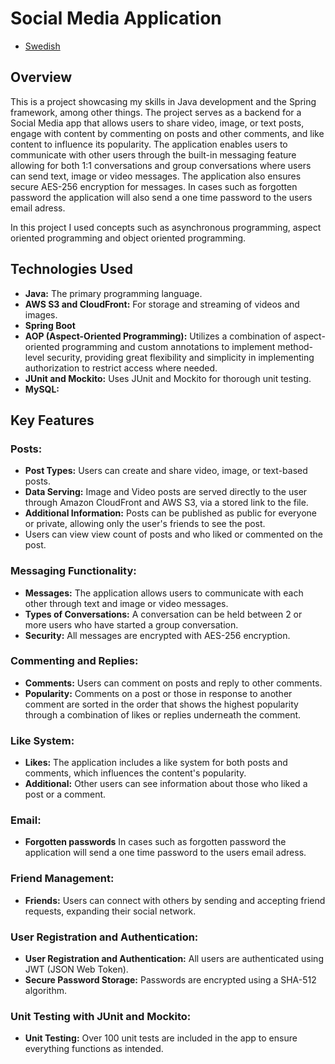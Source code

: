 # Social Media Application
- [Swedish](README_SE.md)

## Overview
This is a project showcasing my skills in Java development and the Spring framework, among other things.
The project serves as a backend for a Social Media app that allows users to share video, image, or text posts, engage 
with content by commenting on posts and other comments, and like content to influence its popularity. The application enables 
users to communicate with other users through the built-in messaging feature allowing for both 1:1 conversations and group conversations
where users can send text, image or video messages.
The application also ensures secure AES-256 encryption for messages. In cases such as forgotten password the application will also send a one time password to the users email adress.

In this project I used concepts such as asynchronous programming, aspect oriented programming and object oriented programming.



## Technologies Used
- **Java:** The primary programming language.
- **AWS S3 and CloudFront:** For storage and streaming of videos and images.
- **Spring Boot**
- **AOP (Aspect-Oriented Programming):** Utilizes a combination of aspect-oriented programming and custom annotations to implement method-level security, providing great flexibility and simplicity in implementing authorization to restrict access where needed.
- **JUnit and Mockito:** Uses JUnit and Mockito for thorough unit testing.
- **MySQL:** 


## Key Features
### Posts:
- **Post Types:** Users can create and share video, image, or text-based posts.
- **Data Serving:** Image and Video posts are served directly to the user through Amazon CloudFront and AWS S3, via a stored link to the file.
- **Additional Information:** Posts can be published as public for everyone or private, allowing only the user's friends to see the post.
- Users can view view count of posts and who liked or commented on the post.
### Messaging Functionality:
- **Messages:** The application allows users to communicate with each other through text and image or video messages.
- **Types of Conversations:** A conversation can be held between 2 or more users who have started a group conversation.
- **Security:** All messages are encrypted with AES-256 encryption.

### Commenting and Replies:
- **Comments:** Users can comment on posts and reply to other comments.
- **Popularity:** Comments on a post or those in response to another comment are sorted in the order that shows the highest popularity through a combination of likes or replies underneath the comment.

### Like System:
- **Likes:** The application includes a like system for both posts and comments, which influences the content's popularity.
- **Additional:** Other users can see information about those who liked a post or a comment.
### Email:
- **Forgotten passwords** In cases such as forgotten password the application will send a one time password to the users email adress.


### Friend Management:
- **Friends:** Users can connect with others by sending and accepting friend requests, expanding their social network.

### User Registration and Authentication:
- **User Registration and Authentication:** All users are authenticated using JWT (JSON Web Token).
- **Secure Password Storage:** Passwords are encrypted using a SHA-512 algorithm.

### Unit Testing with JUnit and Mockito:
- **Unit Testing:** Over 100 unit tests are included in the app to ensure everything functions as intended.